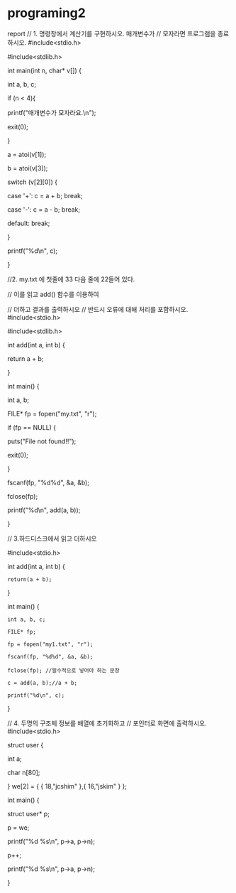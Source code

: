 # programing2
report
// 1. 명령창에서 계산기를 구현하시오. 매개변수가 
// 모자라면 프로그램을 종료하시오.
#include<stdio.h>

#include<stdlib.h>

int main(int n, char* v[]) {

 int a, b, c;
 
 if (n < 4){
 
  printf("매개변수가 모자라요.\n");
  
  exit(0);
  
 }
 
 a = atoi(v[1]);
 
 b = atoi(v[3]);
 
 switch (v[2][0]) {
 
  case '+': c = a + b; break;
  
  case '-': c = a - b; break;
  
  default: break;
  
 }
 
 printf("%d\n", c);
 
}


//2. my.txt 에 첫줄에 33 다음 줄에 22들어 있다. 

// 이를 읽고 add() 함수를 이용하여

// 더하고 결과를 출력하시오
// 반드시 오류에 대해 처리를 포함하시오.
#include<stdio.h>

#include<stdlib.h>

int add(int a, int b) {

 return a + b;
 
}

int main() {

 int a, b;
 
 FILE* fp = fopen("my.txt", "r");
 
 if (fp == NULL) { 
 
  puts("File not found!!");
  
  exit(0); 
  
 }
 
 fscanf(fp, "%d%d", &a, &b);
 
 fclose(fp);
 
 printf("%d\n", add(a, b));
 
}


// 3.하드디스크에서 읽고 더하시오

#include<stdio.h>

int add(int a, int b) {

	return(a + b);
}

int main() {

	int a, b, c;
	
	FILE* fp;
	
	fp = fopen("my1.txt", "r");
	
	fscanf(fp, "%d%d", &a, &b);
	
	fclose(fp); //필수적으로 넣어야 하는 문장
	
	c = add(a, b);//a + b;
	
	printf("%d\n", c);
	
}




// 4. 두명의 구조체 정보를 배열에 초기화하고
// 포인터로 화면에 출력하시오.
#include<stdio.h>

struct user {

 int a;
 
 char n[80];
 
} we[2] = { { 18,"jcshim" },{ 16,"jskim" } };

int main() {

 struct user* p;
 
 p = we;
 
 printf("%d %s\n", p->a, p->n);
 
 p++;
 
 printf("%d %s\n", p->a, p->n);
 
}

